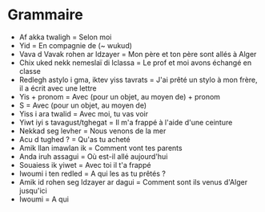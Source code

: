 # Grammaire

- Af akka twaligh = Selon moi
- Yid = En compagnie de (~ wukud)
- Vava d Vavak rohen ar ldzayer = Mon père et ton père sont allés à Alger
- Chix uked nekk nemeslaï di lclassa = Le prof et moi avons échangé en classe
- Redlegh astylo i gma, iktev yiss tavrats = J'ai prêté un stylo à mon frère, il a écrit avec une lettre
- Yis + pronom = Avec (pour un objet, au moyen de) + pronom
- S = Avec (pour un objet, au moyen de)
- Yiss i ara twalid = Avec moi, tu vas voir
- Yiwt iyi s tavagust/tghegat = Il m'a frappé à l'aide d'une ceinture
- Nekkad seg levher = Nous venons de la mer
- Acu d tughed ? = Qu'as tu acheté
- Amik llan imawlan ik = Comment vont tes parents
- Anda iruh assagui = Où est-il allé aujourd'hui
- Souaiess ik yiwet = Avec toi il t'a frappé
- Iwoumi i ten redled = A qui les as tu prêtés ?
- Amik id rohen seg ldzayer ar dagui = Comment sont ils venus d'Alger jusqu'ici
- Iwoumi = A qui
